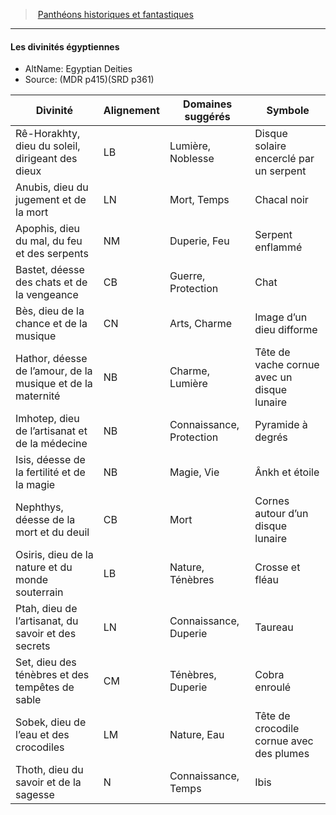 ﻿---
!GenericItem
Name: Les divinités égyptiennes
AltName: Egyptian Deities
Source: (MDR p415)(SRD p361)
Id: pantheons_hd.md#les-divinités-égyptiennes
ParentLink: pantheons_hd.md#panthéons-historiques-et-fantastiques
ParentName: Panthéons historiques et fantastiques
NameLevel: 4
Attributes: {}
AttributesDictionary: >+
  {}

---
> [Panthéons historiques et fantastiques](hd_pantheons.md)

---

#### Les divinités égyptiennes

- AltName: Egyptian Deities
- Source: (MDR p415)(SRD p361)

|Divinité|Alignement|Domaines suggérés|Symbole|
|---|---|---|---|
|Rê-Horakhty, dieu du soleil, dirigeant des dieux|LB|Lumière, Noblesse|Disque solaire encerclé par un serpent|
|Anubis, dieu du jugement et de la mort|LN|Mort, Temps|Chacal noir|
|Apophis, dieu du mal, du feu et des serpents|NM|Duperie, Feu|Serpent enflammé|
|Bastet, déesse des chats et de la vengeance|CB|Guerre, Protection|Chat|
|Bès, dieu de la chance et de la musique|CN|Arts, Charme|Image d’un dieu difforme|
|Hathor, déesse de l’amour, de la musique et de la maternité|NB|Charme, Lumière|Tête de vache cornue avec un disque lunaire|
|Imhotep, dieu de l’artisanat et de la médecine|NB|Connaissance, Protection|Pyramide à degrés|
|Isis, déesse de la fertilité et de la magie|NB|Magie, Vie|Ânkh et étoile|
|Nephthys, déesse de la mort et du deuil|CB|Mort|Cornes autour d’un disque lunaire|
|Osiris, dieu de la nature et du monde souterrain|LB|Nature, Ténèbres|Crosse et fléau|
|Ptah, dieu de l’artisanat, du savoir et des secrets|LN|Connaissance, Duperie|Taureau|
|Set, dieu des ténèbres et des tempêtes de sable|CM|Ténèbres, Duperie|Cobra enroulé|
|Sobek, dieu de l’eau et des crocodiles|LM|Nature, Eau|Tête de crocodile cornue avec des plumes|
|Thoth, dieu du savoir et de la sagesse|N|Connaissance, Temps|Ibis|

